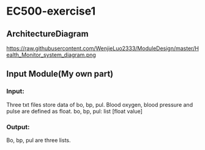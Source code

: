 # EC500-exercise1
## ArchitectureDiagram
https://raw.githubusercontent.com/WenjieLuo2333/ModuleDesign/master/Health_Monitor_system_diagram.png


## Input Module(My own part)

### Input:
Three txt files store data of bo, bp, pul.
Blood oxygen, blood pressure and pulse are defined as float.
bo, bp, pul: list [float value]
### Output:
Bo, bp, pul are three lists.

